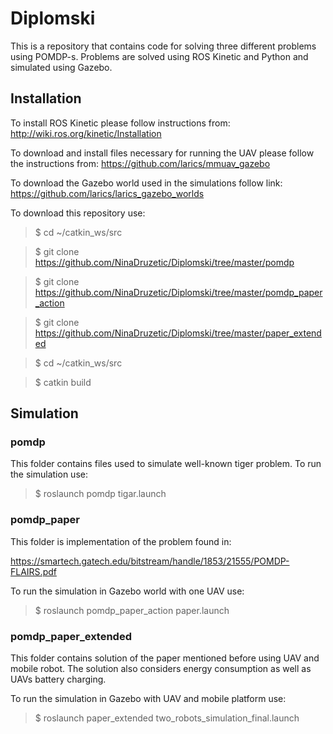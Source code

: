 # Diplomski
This is a repository that contains code for solving three different problems using POMDP-s. Problems are solved using ROS Kinetic and Python and simulated using Gazebo. 
## Installation
To install ROS Kinetic please follow instructions from:
http://wiki.ros.org/kinetic/Installation

To download and install files necessary for running the UAV please follow the instructions from:
https://github.com/larics/mmuav_gazebo

To download the Gazebo world used in the simulations follow link:
https://github.com/larics/larics_gazebo_worlds

To download this repository use:

>$ cd ~/catkin_ws/src

>$ git clone https://github.com/NinaDruzetic/Diplomski/tree/master/pomdp

>$ git clone https://github.com/NinaDruzetic/Diplomski/tree/master/pomdp_paper_action

>$ git clone https://github.com/NinaDruzetic/Diplomski/tree/master/paper_extended

>$ cd ~/catkin_ws/src

>$ catkin build

## Simulation
### pomdp
This folder contains files used to simulate well-known tiger problem. To run the simulation use:

>$ roslaunch pomdp tigar.launch

### pomdp_paper
This folder is implementation of the problem found in:

https://smartech.gatech.edu/bitstream/handle/1853/21555/POMDP-FLAIRS.pdf

To run the simulation in Gazebo world with one UAV use:

>$ roslaunch pomdp_paper_action paper.launch

### pomdp_paper_extended
This folder contains solution of the paper mentioned before using UAV and mobile robot. The solution also considers energy consumption as well as UAVs battery charging. 

To run the simulation in Gazebo with UAV and mobile platform use:

>$ roslaunch paper_extended two_robots_simulation_final.launch
